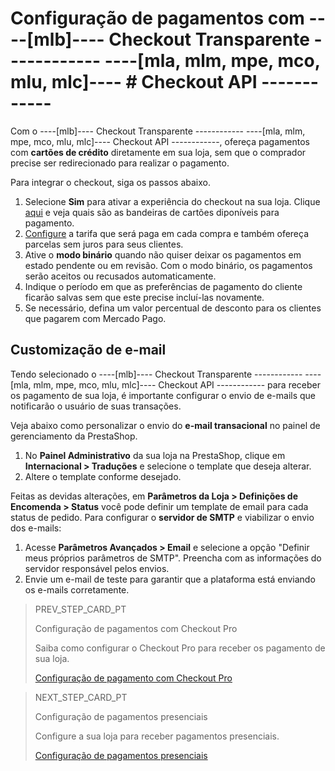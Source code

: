# Configuração de pagamentos com ----[mlb]---- Checkout Transparente ------------ ----[mla, mlm, mpe, mco, mlu, mlc]---- # Checkout API ------------
 
Com o ----[mlb]---- Checkout Transparente ------------ ----[mla, mlm, mpe, mco, mlu, mlc]---- Checkout API ------------, ofereça pagamentos com **cartões de crédito** diretamente em sua loja, sem que o comprador precise ser redirecionado para realizar o pagamento.
 
Para integrar o checkout, siga os passos abaixo.
 
1. Selecione **Sim** para ativar a experiência do checkout na sua loja. Clique [aqui](/developer/pt/guides/additional-content/payment-localization/consult-payment-methods) e veja quais são as bandeiras de cartões diponíveis para pagamento.
2. [Configure](https://www.mercadopago.com.br//costs-section#from-section=menu) a tarifa que será paga em cada compra e também ofereça parcelas sem juros para seus clientes.
3. Ative o **modo binário** quando não quiser deixar os pagamentos em estado pendente ou em revisão. Com o modo binário, os pagamentos serão aceitos ou recusados automaticamente.
4. Indique o período em que as preferências de pagamento do cliente ficarão salvas sem que este precise incluí-las novamente.
5. Se necessário, defina um valor percentual de desconto para os clientes que pagarem com Mercado Pago.
 
## Customização de e-mail
 
Tendo selecionado o ----[mlb]---- Checkout Transparente ------------ ----[mla, mlm, mpe, mco, mlu, mlc]---- Checkout API ------------ para receber os pagamento de sua loja, é importante configurar o envio de e-mails que notificarão o usuário de suas transações.
 
Veja abaixo como personalizar o envio do **e-mail transacional** no painel de gerenciamento da PrestaShop.
 
1. No **Painel Administrativo** da sua loja na PrestaShop, clique em **Internacional > Traduções** e selecione o template que deseja alterar.
2. Altere o template conforme desejado.
 
Feitas as devidas alterações, em **Parâmetros da Loja > Definições de Encomenda > Status** você pode definir um template de email para cada status de pedido. Para configurar o **servidor de SMTP** e viabilizar o envio dos e-mails:
 
1. Acesse **Parâmetros Avançados > Email** e selecione a opção "Definir meus próprios parâmetros de SMTP". Preencha com as informações do servidor responsável pelos envios.
2. Envie um e-mail de teste para garantir que a plataforma está enviando os e-mails corretamente.

> PREV_STEP_CARD_PT
>
> Configuração de pagamentos com Checkout Pro
>
> Saiba como configurar o Checkout Pro para receber os pagamento de sua loja.
>
> [Configuração de pagamento com Checkout Pro](/developers/pt/docs/prestashop/payment-setup/cho-pro)

> NEXT_STEP_CARD_PT
>
> Configuração de pagamentos presenciais
>
> Configure a sua loja para receber pagamentos presenciais. 
>
> [Configuração de pagamentos presenciais](/developers/pt/docs/prestashop/payment-setup/in-person)